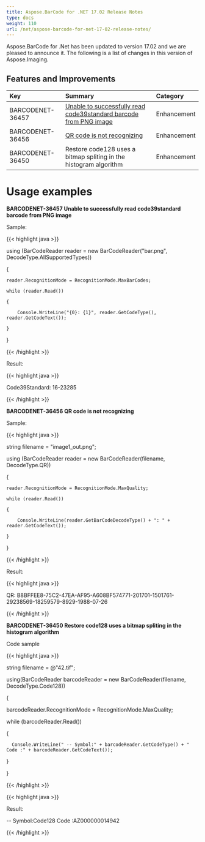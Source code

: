 ```yaml
---
title: Aspose.BarCode for .NET 17.02 Release Notes
type: docs
weight: 110
url: /net/aspose-barcode-for-net-17-02-release-notes/
---
```


Aspose.BarCode for .Net has been updated to version 17.02 and we are pleased to announce it.
The following is a list of changes in this version of Aspose.Imaging.
## **Features and Improvements**

|**Key**|**Summary**|**Category**|
| :- | :- | :- |
|BARCODENET-36457|[Unable to successfully read code39standard barcode from PNG image](https://www.aspose.com/community/forums/thread/820819/code39standard-barcode-is-not-recognized.aspx)|Enhancement|
|BARCODENET-36456|[QR code is not recognizing](https://www.aspose.com/community/forums/thread/820069/aspose-barcode-reader-for-qr-code-appears-to-be-not-working-for-the-attached-document.aspx)|Enhancement|
|BARCODENET-36450|Restore code128 uses a bitmap spliting in the histogram algorithm|Enhancement|
# **Usage examples**
**BARCODENET-36457 Unable to successfully read code39standard barcode from PNG image**

Sample:

{{< highlight java >}}

 using (BarCodeReader reader = new BarCodeReader("bar.png", DecodeType.AllSupportedTypes))

{

    reader.RecognitionMode = RecognitionMode.MaxBarCodes;

    while (reader.Read())

    {

        Console.WriteLine("{0}: {1}", reader.GetCodeType(), reader.GetCodeText());

    }

}

{{< /highlight >}}

Result:

{{< highlight java >}}

 Code39Standard: 16-23285

{{< /highlight >}}

**BARCODENET-36456 QR code is not recognizing**

Sample:

{{< highlight java >}}

 string filename = "image1_out.png";

using (BarCodeReader reader = new BarCodeReader(filename, DecodeType.QR))

{

    reader.RecognitionMode = RecognitionMode.MaxQuality;

    while (reader.Read())

    {

        Console.WriteLine(reader.GetBarCodeDecodeType() + ": " + reader.GetCodeText());

    }

}

{{< /highlight >}}

Result:

{{< highlight java >}}

 QR: B8BFFEE8-75C2-47EA-AF95-A608BF574771-201701-1501761-29238569-18259579-8929-1988-07-26

{{< /highlight >}}

**BARCODENET-36450 Restore code128 uses a bitmap spliting in the histogram algorithm**

Code sample

{{< highlight java >}}

 string filename = @"42.tif";

using(BarCodeReader barcodeReader = new BarCodeReader(filename, DecodeType.Code128))

{

   barcodeReader.RecognitionMode = RecognitionMode.MaxQuality;

   while (barcodeReader.Read())

   {

      Console.WriteLine(" -- Symbol:" + barcodeReader.GetCodeType() + " Code :" + barcodeReader.GetCodeText());

   }

}

{{< /highlight >}}

{{< highlight java >}}

 Result:

 -- Symbol:Code128 Code :AZ000000014942

{{< /highlight >}}
